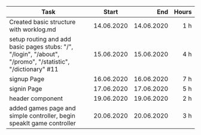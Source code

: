 | Task     | Start            | End  | Hours |
| ------------- |:-------------:| -----:| -----:|
| Created basic structure with worklog.md | 14.06.2020 | 14.06.2020 | 1 h |
| setup routing and add basic pages stubs: "/", "/login", "/about", "/promo", "/statistic", "/dictionary" #11 | 15.06.2020 | 15.06.2020 | 4 h |
| signup Page | 16.06.2020 | 16.06.2020 | 7 h |
| signin Page | 17.06.2020 | 17.06.2020 | 5 h |
| header component | 19.06.2020 | 19.06.2020 | 2 h |
| added games page and simple controller, begin speakIt game controller  | 20.06.2020 | 20.06.2020 | 3 h |

